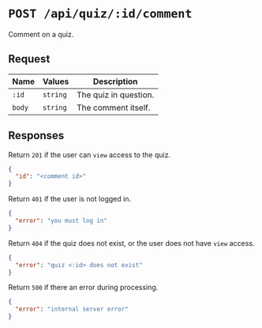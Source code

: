 # `POST /api/quiz/:id/comment`

Comment on a quiz.

## Request

| Name | Values | Description |
|-|-|-|
| `:id` | `string` | The quiz in question. |
| `body` | `string` | The comment itself. |

## Responses

Return `201` if the user can `view` access to the quiz.

```json
{
  "id": "<comment id>"
}
```

Return `401` if the user is not logged in.

```json
{
  "error": "you must log in"
}
```

Return `404` if the quiz does not exist, or the user does not have `view` access.

```json
{
  "error": "quiz <:id> does not exist"
}
```

Return `500` if there an error during processing.

```json
{
  "error": "internal server error"
}
```